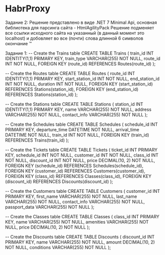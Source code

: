 # HabrProxy
Задание 2:
Решение представлено в виде .NET 7 Мinimal Api, основная библиотека для парсинга сайта - HtmlAgilityPack
Решение подменяет все ссылки исходного сайта на указанный (в данный момент это localhost) и добовляет во все (почти) слова длинной 6 символов окончание ™



Задание 1:
-- Create the Trains table
CREATE TABLE Trains (
    train_id INT IDENTITY(1,1) PRIMARY KEY,
    train_type VARCHAR(255) NOT NULL,
    route_id INT NOT NULL,
    FOREIGN KEY (route_id) REFERENCES Routes(route_id)
);

-- Create the Routes table
CREATE TABLE Routes (
    route_id INT IDENTITY(1,1) PRIMARY KEY,
    start_station_id INT NOT NULL,
    end_station_id INT NOT NULL,
    duration INT NOT NULL,
    FOREIGN KEY (start_station_id) REFERENCES Stations(station_id),
    FOREIGN KEY (end_station_id) REFERENCES Stations(station_id)
);

-- Create the Stations table
CREATE TABLE Stations (
    station_id INT IDENTITY(1,1) PRIMARY KEY,
    name VARCHAR(255) NOT NULL,
    address VARCHAR(255) NOT NULL,
    contact_info VARCHAR(255) NOT NULL
);

-- Create the Schedules table
CREATE TABLE Schedules (
    schedule_id INT PRIMARY KEY,
    departure_time DATETIME NOT NULL,
arrival_time DATETIME NOT NULL,
train_id INT NOT NULL,
FOREIGN KEY (train_id) REFERENCES Trains(train_id)
);

-- Create the Tickets table
CREATE TABLE Tickets (
ticket_id INT PRIMARY KEY,
schedule_id INT NOT NULL,
customer_id INT NOT NULL,
class_id INT NOT NULL,
discount_id INT NOT NULL,
price DECIMAL(10, 2) NOT NULL,
FOREIGN KEY (schedule_id) REFERENCES Schedules(schedule_id),
FOREIGN KEY (customer_id) REFERENCES Customers(customer_id),
FOREIGN KEY (class_id) REFERENCES Classes(class_id),
FOREIGN KEY (discount_id) REFERENCES Discounts(discount_id)
);

-- Create the Customers table
CREATE TABLE Customers (
customer_id INT PRIMARY KEY,
first_name VARCHAR(255) NOT NULL,
last_name VARCHAR(255) NOT NULL,
contact_info VARCHAR(255) NOT NULL,
passport_data VARCHAR(255) NOT NULL
);

-- Create the Classes table
CREATE TABLE Classes (
class_id INT PRIMARY KEY,
name VARCHAR(255) NOT NULL,
amenities VARCHAR(255) NOT NULL,
price DECIMAL(10, 2) NOT NULL
);

-- Create the Discounts table
CREATE TABLE Discounts (
discount_id INT PRIMARY KEY,
name VARCHAR(255) NOT NULL,
amount DECIMAL(10, 2) NOT NULL,
conditions VARCHAR(255) NOT NULL
);
